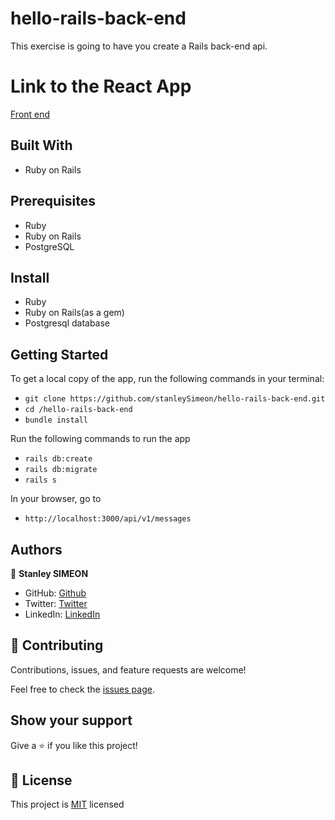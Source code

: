 # hello-rails-back-end
This exercise is going to have you create a Rails back-end api.

# Link to the React App
[Front end](https://github.com/stanleySimeon/hello-react-front-end.git)

## Built With

- Ruby on Rails

## Prerequisites

- Ruby
- Ruby on Rails
- PostgreSQL

## Install

- Ruby
- Ruby on Rails(as a gem)
- Postgresql database

## Getting Started

To get a local copy of the app, run the following commands in your terminal:
- `git clone https://github.com/stanleySimeon/hello-rails-back-end.git`
- `cd /hello-rails-back-end`
- `bundle install`

Run the following commands to run the app

- `rails db:create`
- `rails db:migrate`
- `rails s`

In your browser, go to

- `http://localhost:3000/api/v1/messages`

## Authors

 👤 **Stanley SIMEON**
- GitHub: [Github](https://github.com/stanleySimeon)
- Twitter: [Twitter](https://twitter.com/mstanleyme)
- LinkedIn: [LinkedIn](https://www.linkedin.com/in/stanleysimeon/)


## 🤝 Contributing

Contributions, issues, and feature requests are welcome!

Feel free to check the [issues page](https://github.com/stanleySimeon/hello-rails-back-end/issues).

## Show your support

Give a ⭐️ if you like this project!

## 📝 License

This project is [MIT](./LICENSE) licensed
